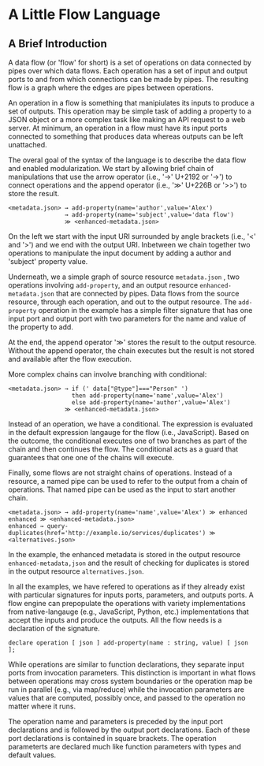 # A Little Flow Language

## A Brief Introduction

A data flow (or 'flow' for short) is a set of operations on data connected by pipes over which data flows.  Each operation has a set of input and output ports to and from which connections can be made by pipes.  The resulting flow is a graph where the edges are pipes between operations.

An operation in a flow is something that manipiulates its inputs to produce a set of outputs.  This operation may be simple task of adding a property to a JSON object or a more complex task like making an API request to a web server.  At minimum, an operation in a flow must have its input ports connected to something that produces data whereas outputs can be left unattached.

The overal goal of the syntax of the language is to describe the data flow and enabled modularization.  We start by allowing brief chain of manipulations that use the arrow operator (i.e., '→' U+2192 or '->') to connect operations and the append operator (i.e., '≫' U+226B or '>>') to store the result.

```
<metadata.json> → add-property(name='author',value='Alex')
                → add-property(name='subject',value='data flow')
                ≫ <enhanced-metadata.json>
```

On the left we start with the input URI surrounded by angle brackets (i.e., '<' and '>') and we end with the output URI.  Inbetween we chain together two operations to manipulate the input document by adding a author and 'subject' property value.

Underneath, we a simple graph of source resource `metadata.json` , two operations involving `add-property`, and an output resource `enhanced-metadata.json` that are connected by pipes.  Data flows from the source resource, through each operation, and out to the output resource.  The `add-property` operation in the example has a simple filter signature that has one input port and output port with two parameters for the name and value of the property to add.

At the end, the append operator '≫' stores the result to the output resource.  Without the append operator, the chain executes but the result is not stored and available after the flow execution.

More complex chains can involve branching with conditional:

```
<metadata.json> → if (' data["@type"]==="Person" ')
                  then add-property(name='name',value='Alex')
                  else add-property(name='author',value='Alex')
                ≫ <enhanced-metadata.json>
```

Instead of an operation, we have a conditional.  The expression is evaluated in the default expression langauge for the flow (i.e., JavaScript).  Based on the outcome, the conditional executes one of two branches as part of the chain and then continues the flow.  The conditional acts as a guard that guarantees that one one of the chains will execute.

Finally, some flows are not straight chains of operations.  Instead of a resource, a named pipe can be used to refer to the output from a chain of operations.  That named pipe can be used as the input to start another chain.

```
<metadata.json> → add-property(name='name',value='Alex') ≫ enhanced
enhanced ≫ <enhanced-metadata.json>
enhanced → query-duplicates(href='http://example.io/services/duplicates') ≫ <alternatives.json>
```

In the example, the enhanced metadata is stored in the output resource `enhanced-metadata,json` and the result of checking for duplicates is stored in the output resource `alternatives.json`.

In all the examples, we have refered to operations as if they already exist with particular signatures for inputs ports, parameters, and outputs ports.  A flow engine can prepopulate the operations with variety implementations  from native-langauge (e.g., JavaScript, Python, etc.) implementations that accept the inputs and produce the outputs.  All the flow needs is a declaration of the signature.

```
declare operation [ json ] add-property(name : string, value) [ json ];
```

While operations are similar to function declarations, they separate input ports from invocation parameters.  This distinction is important in what flows between operations may cross system boundaries or the operation map be run in parallel (e.g., via map/reduce) while the invocation parameters are values that are computed, possibly once, and passed to the operation no matter where it runs.

The operation name and parameters is preceded by the input port declarations and is followed by the output port declarations.  Each of these port declarations is contained in square brackets.  The operation parameterts are declared much like function parameters with types and default values.
